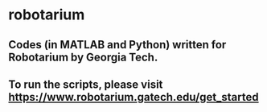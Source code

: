 # robotarium

## Codes (in MATLAB and Python) written for Robotarium by Georgia Tech.
## To run the scripts, please visit https://www.robotarium.gatech.edu/get_started
